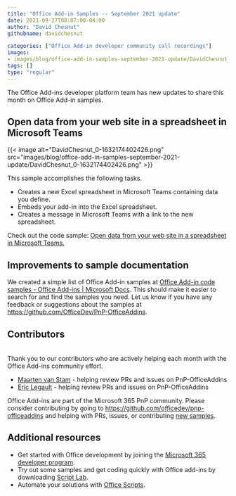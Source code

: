 ```yaml
---
title: "Office Add-in Samples -- September 2021 update"
date: 2021-09-27T08:07:00-04:00
author: "David Chesnut"
githubname: davidchesnut

categories: ["Office Add-in developer community call recordings"]
images:
- images/blog/office-add-in-samples-september-2021-update/DavidChesnut_0-1632174402426.png
tags: []
type: "regular"
---
```


The Office Add-ins developer platform team has new updates to share this
month on Office Add-in samples.

## Open data from your web site in a spreadsheet in Microsoft Teams 

{{< image alt="DavidChesnut_0-1632174402426.png" src="images/blog/office-add-in-samples-september-2021-update/DavidChesnut_0-1632174402426.png" >}}

This sample accomplishes the following tasks.

-   Creates a new Excel spreadsheet in Microsoft Teams containing data
    you define.
-   Embeds your add-in into the Excel spreadsheet.
-   Creates a message in Microsoft Teams with a link to the new
    spreadsheet.

Check out the code sample: [Open data from your web site in a
spreadsheet in Microsoft
Teams.](https://github.com/officedev/pnp-officeaddins/tree/main/Samples/excel-open-in-teams)

## Improvements to sample documentation 

We created a simple list of Office Add-in samples at [Office Add-in code
samples - Office Add-ins | Microsoft
Docs](https://docs.microsoft.com/office/dev/add-ins/overview/office-add-in-code-samples).
This should make it easier to search for and find the samples you need.
Let us know if you have any feedback or suggestions about the samples at
<https://github.com/OfficeDev/PnP-OfficeAddins>.

## Contributors 

\
Thank you to our contributors who are actively helping each month with
the Office Add-ins community effort.

-   [Maarten van
    Stam](https://mvp.microsoft.com/PublicProfile/33535) - helping
    review PRs and issues on PnP-OfficeAddins
-   [Eric Legault](https://github.com/elegault) - helping review PRs and
    issues on PnP-OfficeAddins

Office Add-ins are part of the Microsoft 365 PnP community. Please
consider contributing by going
to <https://github.com/officedev/pnp-officeaddins> and helping with PRs,
issues, or contributing [new
samples](https://github.com/OfficeDev/PnP-OfficeAddins/issues?q=is%3Aissue+is%3Aopen+label%3A%22good+first+issue%22).

## Additional resources 

-   Get started with Office development by joining the [Microsoft 365
    developer
    program](https://developer.microsoft.com/office/dev-program).
-   Try out some samples and get coding quickly with Office add-ins by
    downloading [Script
    Lab](https://www.microsoft.com/garage/profiles/script-lab/).
-   Automate your solutions with [Office
    Scripts](https://docs.microsoft.com/office/dev/scripts/).

 